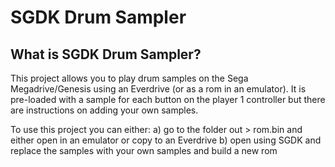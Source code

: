 # SGDK Drum Sampler

## What is SGDK Drum Sampler?

This project allows you to play drum samples on the Sega Megadrive/Genesis using an Everdrive (or as a rom in an emulator). It is pre-loaded with a sample for each button on the player 1 controller but there are instructions on adding your own samples.

To use this project you can either:
    a) go to the folder out > rom.bin and either open in an emulator or copy to an Everdrive
    b) open using SGDK and replace the samples with your own samples and build a new rom